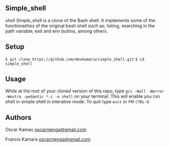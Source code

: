 ## Simple_shell
*shell Simple_shell* is a clone of the Bash shell. It implements some of the functionalities of the original bash shell such as; listing, searching in the path variable, exit and env buitins, among others.

## Setup
`$ git clone https://github.com/devkamara/simple_shell.git`
`$ cd simple_shell`

## Usage
While at the root of your cloned version of this repo, type  `gcc -Wall -Werror -Wextra -pedantic *.c -o shell` on your terminal. This will enable you run shell in simple shell in interative mode. To quit type `exit` or Hit `CTRL-D`.

## Authors
Oscar Kamau [oscarnjenga@gmail.com](https://mail.google.com/ "oscarnjenga@gmail.com")

Francis Kamara [oscarnjenga@gmail.com](https://mail.google.com/ "chegerah@gmail.com")
